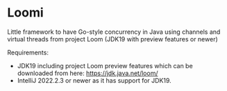 # Loomi
Little framework to have Go-style concurrency in Java using channels and virtual threads from project Loom (JDK19 with preview features or newer)

Requirements:

- JDK19 including project Loom preview features which can be downloaded from here: https://jdk.java.net/loom/
- IntelliJ 2022.2.3 or newer as it has support for JDK19.